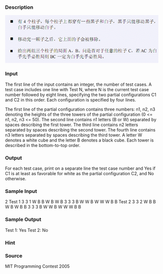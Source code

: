 
### Description
![](/images/1869.jpg) 
### Input
The first line of the input contains an integer, the number of test cases. A test case includes one line with Test N, where N is the current test case number followed by eight lines, specifying the two partial configurations C1 and C2 in this order. Each configuration is specified by four lines.

The first line of the partial configuration contains three numbers: n1, n2, n3 denoting the heights of the three towers of the partial configuration (0 <= n1, n2, n3 <= 50). The second line contains n1 letters (B or W) separated by spaces describing the first tower. The third line contains n2 letters separated by spaces describing the second tower. The fourth line contains n3 letters separated by spaces describing the third tower. A letter W denotes a white cube and the letter B denotes a black cube. Each tower is described in the bottom-to-top order.


### Output
For each test case, print on a separate line the test case number and Yes if C1 is at least as favorable for white as the partial configuration C2, and No otherwise.


### Sample Input
2
Test 1
3 3 1
W B B
W B W
B
3 3 3
B W W
B W W
W B B
Test 2
3 3 2
W B B
W B W
B B
3 3 3
B W W
B W W
W B B



### Sample Output
Test 1: Yes
Test 2: No
### Hint

### Source
MIT Programming Contest 2005